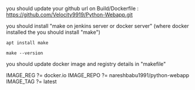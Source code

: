 you should update your github url on Build/Dockerfile : https://github.com/Velocity9919/Python-Webapp.git

you should install "make on jenkins server or docker server" (where docker installed the you should install "make")
````
apt install make
````
````
make --version
````
you should update docker image and registry details in "makefile"

IMAGE_REG ?= docker.io
IMAGE_REPO ?= nareshbabu1991/python-webapp
IMAGE_TAG ?= latest
